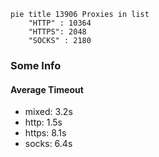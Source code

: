 
```mermaid
pie title 13906 Proxies in list
    "HTTP" : 10364
    "HTTPS": 2048
    "SOCKS" : 2180
```

### Some Info
#### Average Timeout

- mixed: 3.2s
- http: 1.5s
- https: 8.1s
- socks: 6.4s
